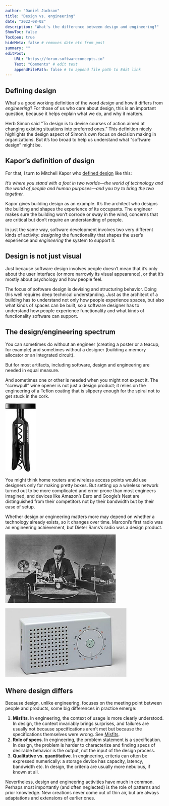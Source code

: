 ```yaml
---
author: "Daniel Jackson"
title: "Design vs. engineering"
date: "2022-08-02"
description: "What's the difference between design and engineering?"
ShowToc: false
TocOpen: true
hideMeta: false # removes date etc from post
summary: ""
editPost:
    URL: "https://forum.softwareconcepts.io"
    Text: "Comments" # edit text
    appendFilePath: false # to append file path to Edit link
---
```


## Defining design
What's a good working definition of the word *design* and how it differs from *engineering*? For those of us who care about design, this is an important question, because it helps explain what we do, and why it matters.

Herb Simon said “To design is to devise courses of action aimed at changing existing situations into preferred ones.” This definition nicely highlights the design aspect of Simon’s own focus on decision making in organizations. But it’s too broad to help us understand what “software design” might be.

## Kapor’s definition of design

For that, I turn to Mitchell Kapor who [defined design](https://hci.stanford.edu/publications/bds/1-kapor.html) like this:

*It’s where you stand with a foot in two worlds—the world of technology and the world of people and human purposes—and you try to bring the two together.* 

Kapor gives building design as an example. It’s the architect who designs the building and shapes the experience of its occupants. The engineer makes sure the building won’t corrode or sway in the wind, concerns that are critical but don’t require an understanding of people.

In just the same way, software development involves two very different kinds of activity: *designing* the functionality that shapes the user’s experience and *engineering* the system to support it.

## Design is not just visual

Just because software design involves people doesn’t mean that it’s only about the user interface (or more narrowly its visual appearance), or that it’s mostly about psychology and how people feel.

The focus of software design is devising and structuring behavior. Doing this well requires deep technical understanding. Just as the architect of a building has to understand not only how people experience spaces, but also what kinds of spaces can be built, so a software designer has to understand how people experience functionality and what kinds of functionality software can support.

## The design/engineering spectrum

You can sometimes do without an engineer (creating a poster or a teacup, for example) and sometimes without a designer (building a memory allocator or an integrated circuit).

But for most artifacts, including software, design and engineering are needed in equal measure.

And sometimes one or other is needed when you might not expect it. The “screwpull” wine opener is not just a design product; it relies on the engineering of a Teflon coating that  is slippery enough for the spiral not to get stuck in the cork.

![“Screwpull” style wine opener](corkscrew.jpeg)

You might think home routers and wireless access points would use designers only for making pretty boxes. But setting up a wireless network turned out to be more complicated and error-prone than most engineers imagined, and devices like Amazon’s Eero and Google’s Nest   are distinguished from their competitors not by their bandwidth but by their ease of setup.

Whether design or engineering matters more may depend on whether a technology already exists, so it changes over time. Marconi’s first radio was an engineering achievement, but Dieter Rams’s radio was a design product.

![Guglielmo Marconi, with his receiver (left) and transmitter (right), c. 1890](marconi-radio.jpeg)

![T3 radio by Dieter Rams, 1958](rams-radio.jpeg)

## Where design differs
Because design, unlike engineering, focuses on the meeting point between people and products, some big differences in practice emerge:

1. **Misfits**. In engineering, the context of usage is more clearly understood. In design, the context invariably brings surprises, and failures are usually not because specifications aren’t met but because the specifications themselves were wrong. See [Misfits](../misfits).
2. **Role of specs**. In engineering, the problem statement is a specification. In design, the problem is harder to characterize and finding specs of desirable behavior is the output, not the input of the design process.
3. **Qualitative vs. quantitative**. In engineering, criteria can often be expressed numerically: a storage device has capacity, latency, bandwidth etc. In design, the criteria are usually more nebulous, if known at all.

Nevertheless, design and engineering activities have much in common. Perhaps most importantly (and often neglected) is the role of patterns and prior knowledge. New creations never come out of thin air, but are always adaptations and extensions of earlier ones.
